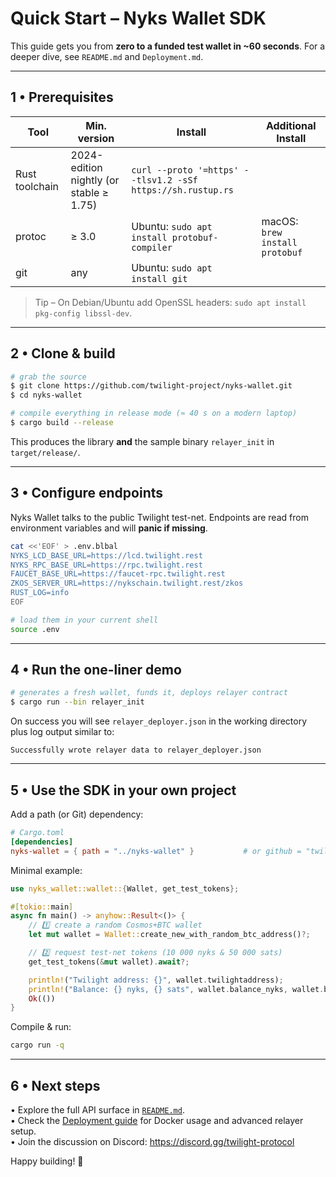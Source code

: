 # Quick Start – Nyks Wallet SDK

This guide gets you from **zero to a funded test wallet in ~60 seconds**. For a deeper dive, see `README.md` and `Deployment.md`.

---

## 1 • Prerequisites

| Tool           | Min. version                            | Install                                                     | Additional Install             |
| -------------- | --------------------------------------- | ----------------------------------------------------------- | ------------------------------ |
| Rust toolchain | 2024-edition nightly (or stable ≥ 1.75) | `curl --proto '=https' --tlsv1.2 -sSf https://sh.rustup.rs` |                                |
| protoc         | ≥ 3.0                                   | Ubuntu: `sudo apt install protobuf-compiler`                | macOS: `brew install protobuf` |
| git            | any                                     | Ubuntu: `sudo apt install git`                              |                                |

> Tip – On Debian/Ubuntu add OpenSSL headers: `sudo apt install pkg-config libssl-dev`.

---

## 2 • Clone & build

```bash
# grab the source
$ git clone https://github.com/twilight-project/nyks-wallet.git
$ cd nyks-wallet

# compile everything in release mode (≈ 40 s on a modern laptop)
$ cargo build --release
```

This produces the library **and** the sample binary `relayer_init` in `target/release/`.

---

## 3 • Configure endpoints

Nyks Wallet talks to the public Twilight test-net. Endpoints are read from environment variables and will **panic if missing**.

```bash
cat <<'EOF' > .env.blbal
NYKS_LCD_BASE_URL=https://lcd.twilight.rest
NYKS_RPC_BASE_URL=https://rpc.twilight.rest
FAUCET_BASE_URL=https://faucet-rpc.twilight.rest
ZKOS_SERVER_URL=https://nykschain.twilight.rest/zkos
RUST_LOG=info
EOF

# load them in your current shell
source .env
```

---

## 4 • Run the one-liner demo

```bash
# generates a fresh wallet, funds it, deploys relayer contract
$ cargo run --bin relayer_init
```

On success you will see `relayer_deployer.json` in the working directory plus log output similar to:

```
Successfully wrote relayer data to relayer_deployer.json
```

---

## 5 • Use the SDK in your own project

Add a path (or Git) dependency:

```toml
# Cargo.toml
[dependencies]
nyks-wallet = { path = "../nyks-wallet" }           # or github = "twilight-project/nyks-wallet"
```

Minimal example:

```rust
use nyks_wallet::wallet::{Wallet, get_test_tokens};

#[tokio::main]
async fn main() -> anyhow::Result<()> {
    // 1️⃣ create a random Cosmos+BTC wallet
    let mut wallet = Wallet::create_new_with_random_btc_address()?;

    // 2️⃣ request test-net tokens (10 000 nyks & 50 000 sats)
    get_test_tokens(&mut wallet).await?;

    println!("Twilight address: {}", wallet.twilightaddress);
    println!("Balance: {} nyks, {} sats", wallet.balance_nyks, wallet.balance_sats);
    Ok(())
}
```

Compile & run:

```bash
cargo run -q
```

---

## 6 • Next steps

• Explore the full API surface in [`README.md`](README.md).  
• Check the [Deployment guide](DEPLOYMENT.md) for Docker usage and advanced relayer setup.  
• Join the discussion on Discord: https://discord.gg/twilight-protocol

Happy building! 🚀
